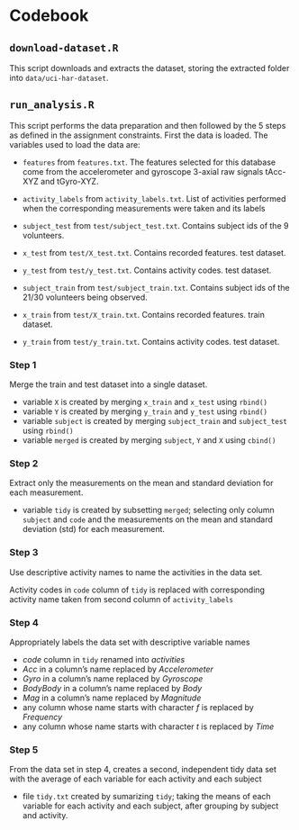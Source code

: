 # Codebook

## `download-dataset.R`
This script downloads and extracts the dataset, storing the extracted folder into `data/uci-har-dataset`.

## `run_analysis.R`

This script performs the data preparation and then followed by the 5 steps as defined in the assignment constraints. First the data is loaded. The variables used to load the data are:

- `features`
from `features.txt`. The features selected for this database come from the accelerometer and gyroscope 3-axial raw signals tAcc-XYZ and tGyro-XYZ.

- `activity_labels` 
from `activity_labels.txt`. List of activities performed when the corresponding measurements were taken and its labels

- `subject_test`
from `test/subject_test.txt`. Contains subject ids of the 9 volunteers.

- `x_test`
from `test/X_test.txt`. Contains recorded features. test dataset.

- `y_test`
from `test/y_test.txt`. Contains activity codes. test dataset.

- `subject_train`
from `test/subject_train.txt`. Contains subject ids of the 21/30 volunteers being observed.

- `x_train`
from `test/X_train.txt`. Contains recorded features. train dataset.

- `y_train`
from `test/y_train.txt`. Contains activity codes. test dataset.


### Step 1
Merge the train and test dataset into a single dataset.

- variable `X` is created by merging `x_train` and `x_test` using `rbind()`
- variable `Y` is created by merging `y_train` and `y_test` using `rbind()`
- variable `subject` is created by merging `subject_train` and `subject_test` using `rbind()`
- variable `merged` is created by merging `subject`, `Y` and `X` using `cbind()`

### Step 2
Extract only the measurements on the mean and standard deviation for each measurement.

- variable `tidy` is created by subsetting `merged`; selecting only column `subject` and `code` and the measurements on the mean and standard deviation (std) for each measurement.

### Step 3
Use descriptive activity names to name the activities in the data set.

Activity codes in `code` column of `tidy` is replaced with corresponding activity name taken from second column of `activity_labels`


### Step 4
Appropriately labels the data set with descriptive variable names

- *code* column in `tidy` renamed into *activities*
- *Acc* in a column’s name replaced by *Accelerometer*
- *Gyro* in a column’s name replaced by *Gyroscope*
- *BodyBody* in a column’s name replaced by *Body*
- *Mag* in a column’s name replaced by *Magnitude*
- any column whose name starts with character *f* is replaced by *Frequency*
- any column whose name starts with character *t* is replaced by *Time*

### Step 5
From the data set in step 4, creates a second, independent tidy data set with the average of each variable for each activity and each subject

- file `tidy.txt` created by sumarizing `tidy`; taking the means of each variable for each activity and each subject, after grouping by subject and activity.
